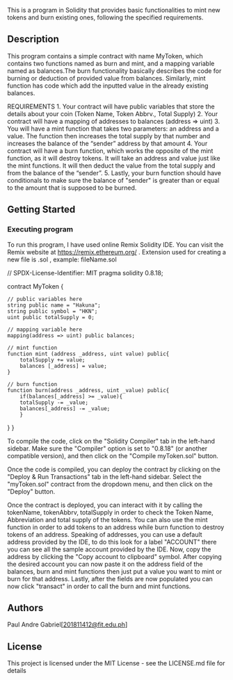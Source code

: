 This is a program in Solidity that provides basic functionalities to mint new tokens and burn existing ones, following the specified requirements.

## Description
This program contains a simple contract with name MyToken, which contains two functions named as burn and mint, and a mapping variable named as balances.The burn functionality basically describes the code for burning or deduction of provided value from balances. 
Similarly, mint function has code which add the inputted value in the already existing balances.

 REQUIREMENTS
    1. Your contract will have public variables that store the details about your coin (Token Name, Token Abbrv., Total Supply)
    2. Your contract will have a mapping of addresses to balances (address => uint)
    3. You will have a mint function that takes two parameters: an address and a value. 
       The function then increases the total supply by that number and increases the balance 
       of the “sender” address by that amount
    4. Your contract will have a burn function, which works the opposite of the mint function, as it will destroy tokens. 
       It will take an address and value just like the mint functions. It will then deduct the value from the total supply 
       and from the balance of the “sender”.
    5. Lastly, your burn function should have conditionals to make sure the balance of "sender" is greater than or equal 
       to the amount that is supposed to be burned.
## Getting Started

### Executing program

To run this program, I have used online Remix Solidity IDE. You can visit the Remix website at https://remix.ethereum.org/ . Extension used for creating a new file is .sol , example: fileName.sol

// SPDX-License-Identifier: MIT
pragma solidity 0.8.18;  

contract MyToken {

    // public variables here
    string public name = "Hakuna"; 
    string public symbol = "HKN"; 
    uint public totalSupply = 0;

    // mapping variable here
    mapping(address => uint) public balances;
    
    // mint function
    function mint (address _address, uint value) public{ 
        totalSupply += value;
        balances [_address] = value;
    }

    // burn function
    function burn(address _address, uint _value) public{ 
        if(balances[_address] >= _value){
        totalSupply -= _value;
        balances[_address] -= _value;
        }
   }
}

To compile the code, click on the "Solidity Compiler" tab in the left-hand sidebar. Make sure the "Compiler" option is set to "0.8.18" (or another compatible version), and then click on the "Compile myToken.sol" button.

Once the code is compiled, you can deploy the contract by clicking on the "Deploy & Run Transactions" tab in the left-hand sidebar. Select the "myToken.sol" contract from the dropdown menu, and then click on the "Deploy" button.

Once the contract is deployed, you can interact with it by calling the tokenName, tokenAbbrv, totalSupply in order to check the Token Name, Abbreviation and total supply of the tokens. 
You can also use the mint function in order to add tokens to an address while burn function to destroy tokens of an address. 
Speaking of addresses, you can use a default address provided by the IDE, to do this look for a label "ACCOUNT" there you can see all the sample account provided by the IDE. 
Now, copy the address by clicking the "Copy account to clipboard" symbol. After copying the desired account you can now paste it on the address field of the balances, burn and mint functions then just put a value you want to mint or burn for that address. 
Lastly, after the fields are now populated you can now click "transact" in order to call the burn and mint functions.

## Authors

Paul Andre Gabriel[201811412@fit.edu.ph]

## License

This project is licensed under the MIT License - see the LICENSE.md file for details
